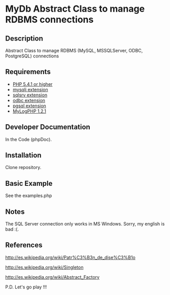 # MyDb Abstract Class to manage RDBMS connections #

## Description ##
Abstract Class to manage RDBMS (MySQL, MSSQLServer, ODBC, PostgreSQL) connections

## Requirements ##
* [PHP 5.4.1 or higher](http://www.php.net/)
* [mysqli extension](http://php.net/manual/en/class.mysqli.php)
* [sqlsrv extension](http://msdn.microsoft.com/en-us/sqlserver/ff657782.aspx/)
* [odbc extension](http://php.net/manual/en/ref.uodbc.php)
* [pgsql extension](http://php.net/manual/en/ref.pgsql.php)
* [MyLogPHP 1.2.1](https://code.google.com/p/mylogphp/)

## Developer Documentation ##
In the Code (phpDoc).

## Installation ##
Clone repository.

## Basic Example ##
See the examples.php

## Notes ##
The SQL Server connection only works in MS Windows.
Sorry, my english is bad :(.

## References ##
http://es.wikipedia.org/wiki/Patr%C3%B3n_de_dise%C3%B1o

http://es.wikipedia.org/wiki/Singleton

http://es.wikipedia.org/wiki/Abstract_Factory

P.D. Let's go play !!!




